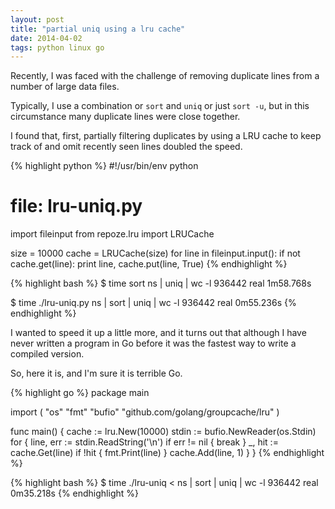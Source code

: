 ```yaml
---
layout: post
title: "partial uniq using a lru cache"
date: 2014-04-02
tags: python linux go
---
```


Recently, I was faced with the challenge of removing duplicate lines from a number of large data files.

Typically, I use a combination or `sort` and `uniq` or just `sort -u`, but in this circumstance many duplicate lines were close together. 

I found that, first, partially filtering duplicates by using a LRU cache to keep track of and omit recently seen lines doubled the speed.

{% highlight python %}
#!/usr/bin/env python
# file: lru-uniq.py
import fileinput
from repoze.lru import LRUCache

size = 10000
cache = LRUCache(size)
for line in fileinput.input():
  if not cache.get(line):
    print line,
  cache.put(line, True)
{% endhighlight %}

{% highlight bash %}
$ time sort ns | uniq | wc -l
  936442
real	1m58.768s

$ time ./lru-uniq.py ns | sort | uniq | wc -l
  936442
real	0m55.236s
{% endhighlight %}

I wanted to speed it up a little more, and it turns out that although I have never written a program in Go before it was the fastest way to write a compiled version. 

So, here it is, and I'm sure it is terrible Go.

{% highlight go %}
package main

import (
  "os"
  "fmt"
  "bufio"
  "github.com/golang/groupcache/lru"
)

func main() {
  cache := lru.New(10000)
  stdin := bufio.NewReader(os.Stdin)
  for {
    line, err := stdin.ReadString('\n')
    if err != nil {
      break
    }
    _, hit := cache.Get(line)
    if !hit {
      fmt.Print(line)
    }
    cache.Add(line, 1) 
  }
}
{% endhighlight %}

{% highlight bash %}
$ time ./lru-uniq < ns | sort | uniq | wc -l
  936442
real	0m35.218s
{% endhighlight %}

